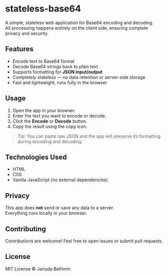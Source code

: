 # stateless-base64

A simple, stateless web application for Base64 encoding and decoding.  
All processing happens entirely on the client side, ensuring complete privacy and security.

## Features

- Encode text to Base64 format  
- Decode Base64 strings back to plain text  
- Supports formatting for **JSON input/output**  
- Completely stateless — no data retention or server-side storage  
- Fast and lightweight, runs fully in the browser  

## Usage

1. Open the app in your browser.  
2. Enter the text you want to encode or decode.  
3. Click the **Encode** or **Decode** button.  
4. Copy the result using the copy icon.

> Tip: You can paste raw JSON and the app will preserve its formatting during encoding and decoding.

## Technologies Used

- HTML  
- CSS  
- Vanilla JavaScript (no external dependencies)

## Privacy

This app does **not** send or save any data to a server.  
Everything runs locally in your browser.

## Contributing

Contributions are welcome! Feel free to open issues or submit pull requests.

## License

MIT License © Januda Bethmin


